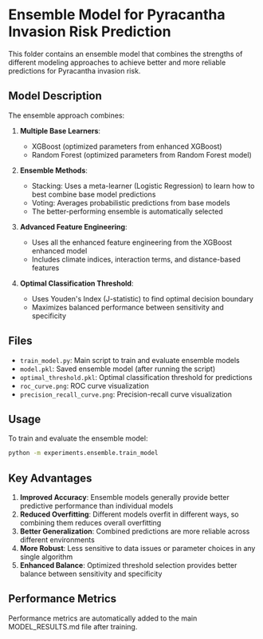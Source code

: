 # Ensemble Model for Pyracantha Invasion Risk Prediction

This folder contains an ensemble model that combines the strengths of different modeling approaches to achieve better and more reliable predictions for Pyracantha invasion risk.

## Model Description

The ensemble approach combines:

1. **Multiple Base Learners**:

   - XGBoost (optimized parameters from enhanced XGBoost)
   - Random Forest (optimized parameters from Random Forest model)

2. **Ensemble Methods**:

   - Stacking: Uses a meta-learner (Logistic Regression) to learn how to best combine base model predictions
   - Voting: Averages probabilistic predictions from base models
   - The better-performing ensemble is automatically selected

3. **Advanced Feature Engineering**:

   - Uses all the enhanced feature engineering from the XGBoost enhanced model
   - Includes climate indices, interaction terms, and distance-based features

4. **Optimal Classification Threshold**:
   - Uses Youden's Index (J-statistic) to find optimal decision boundary
   - Maximizes balanced performance between sensitivity and specificity

## Files

- `train_model.py`: Main script to train and evaluate ensemble models
- `model.pkl`: Saved ensemble model (after running the script)
- `optimal_threshold.pkl`: Optimal classification threshold for predictions
- `roc_curve.png`: ROC curve visualization
- `precision_recall_curve.png`: Precision-recall curve visualization

## Usage

To train and evaluate the ensemble model:

```bash
python -m experiments.ensemble.train_model
```

## Key Advantages

1. **Improved Accuracy**: Ensemble models generally provide better predictive performance than individual models
2. **Reduced Overfitting**: Different models overfit in different ways, so combining them reduces overall overfitting
3. **Better Generalization**: Combined predictions are more reliable across different environments
4. **More Robust**: Less sensitive to data issues or parameter choices in any single algorithm
5. **Enhanced Balance**: Optimized threshold selection provides better balance between sensitivity and specificity

## Performance Metrics

Performance metrics are automatically added to the main MODEL_RESULTS.md file after training.
